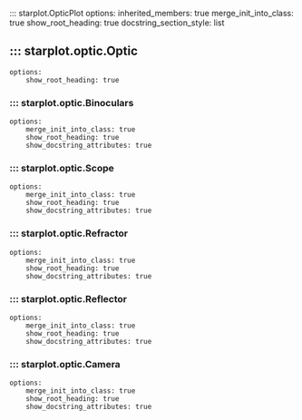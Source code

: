 
::: starplot.OpticPlot
    options:
        inherited_members: true
        merge_init_into_class: true
        show_root_heading: true
        docstring_section_style: list



## ::: starplot.optic.Optic
    options:
        show_root_heading: true

### ::: starplot.optic.Binoculars
    options:
        merge_init_into_class: true
        show_root_heading: true
        show_docstring_attributes: true

### ::: starplot.optic.Scope
    options:
        merge_init_into_class: true
        show_root_heading: true
        show_docstring_attributes: true

### ::: starplot.optic.Refractor
    options:
        merge_init_into_class: true
        show_root_heading: true
        show_docstring_attributes: true

### ::: starplot.optic.Reflector
    options:
        merge_init_into_class: true
        show_root_heading: true
        show_docstring_attributes: true

### ::: starplot.optic.Camera
    options:
        merge_init_into_class: true
        show_root_heading: true
        show_docstring_attributes: true
